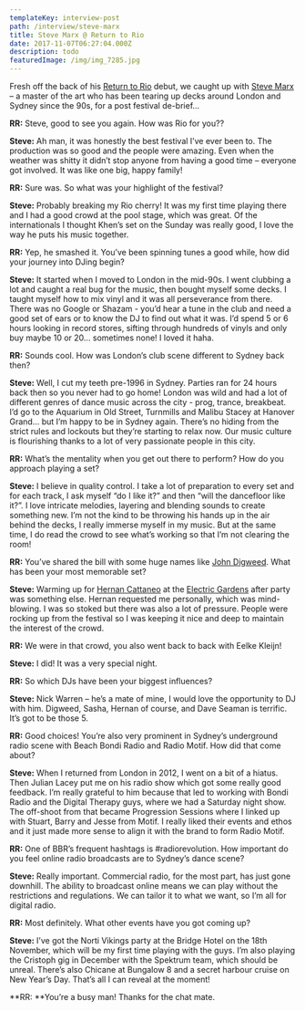 ```yaml
---
templateKey: interview-post
path: /interview/steve-marx
title: Steve Marx @ Return to Rio
date: 2017-11-07T06:27:04.000Z
description: todo
featuredImage: /img/img_7285.jpg
---
```


Fresh off the back of his [Return to Rio](https://www.facebook.com/ReturnToRio/) debut, we caught up with [Steve Marx](https://l.facebook.com/l.php?u=https%3A%2F%2Fsoundcloud.com%2Fstevemarx&h=ATM0dyds18-BMAj8IjfACGTtT2eRHiu-439BEZRKX1_yHcVY9j94RPwc478YzR2ktbU42CeGDnxYApdif5_--5-9gja5WpcjnFmPEv9AT-_gBYuap0-b-Ex78Vr2USwBs-8MXrek) – a master of the art who has been tearing up decks around London and Sydney since the 90s, for a post festival de-brief…

**RR:** Steve, good to see you again. How was Rio for you??

**Steve:** Ah man, it was honestly the best festival I’ve ever been to. The production was so good and the people were amazing. Even when the weather was shitty it didn’t stop anyone from having a good time – everyone got involved. It was like one big, happy family!

**RR:** Sure was. So what was your highlight of the festival?

**Steve:** Probably breaking my Rio cherry! It was my first time playing there and I had a good crowd at the pool stage, which was great. Of the internationals I thought Khen’s set on the Sunday was really good, I love the way he puts his music together.

**RR:** Yep, he smashed it. You’ve been spinning tunes a good while, how did your journey into DJing begin?

**Steve:** It started when I moved to London in the mid-90s. I went clubbing a lot and caught a real bug for the music, then bought myself some decks. I taught myself how to mix vinyl and it was all perseverance from there. There was no Google or Shazam - you’d hear a tune in the club and need a good set of ears or to know the DJ to find out what it was. I’d spend 5 or 6 hours looking in record stores, sifting through hundreds of vinyls and only buy maybe 10 or 20… sometimes none! I loved it haha.

**RR:** Sounds cool. How was London’s club scene different to Sydney back then?

**Steve:** Well, I cut my teeth pre-1996 in Sydney. Parties ran for 24 hours back then so you never had to go home! London was wild and had a lot of different genres of dance music across the city - prog, trance, breakbeat. I’d go to the Aquarium in Old Street, Turnmills and Malibu Stacey at Hanover Grand… but I’m happy to be in Sydney again. There’s no hiding from the strict rules and lockouts but they’re starting to relax now. Our music culture is flourishing thanks to a lot of very passionate people in this city.

**RR:** What’s the mentality when you get out there to perform? How do you approach playing a set?

**Steve:** I believe in quality control. I take a lot of preparation to every set and for each track, I ask myself “do I like it?” and then “will the dancefloor like it?”. I love intricate melodies, layering and blending sounds to create something new. I’m not the kind to be throwing his hands up in the air behind the decks, I really immerse myself in my music. But at the same time, I do read the crowd to see what’s working so that I’m not clearing the room!

**RR:** You’ve shared the bill with some huge names like [John Digweed](https://www.facebook.com/djjohndigweed/). What has been your most memorable set?

**Steve:** Warming up for [Hernan Cattaneo](https://www.facebook.com/hernancattaneo/) at the [Electric Gardens](https://www.facebook.com/electricgardensfestival/) after party was something else. Hernan requested me personally, which was mind-blowing. I was so stoked but there was also a lot of pressure. People were rocking up from the festival so I was keeping it nice and deep to maintain the interest of the crowd.

**RR:** We were in that crowd, you also went back to back with Eelke Kleijn!

**Steve:** I did! It was a very special night.

**RR:** So which DJs have been your biggest influences?

**Steve:** Nick Warren – he’s a mate of mine, I would love the opportunity to DJ with him. Digweed, Sasha, Hernan of course, and Dave Seaman is terrific. It’s got to be those 5.

**RR:** Good choices! You’re also very prominent in Sydney’s underground radio scene with Beach Bondi Radio and Radio Motif. How did that come about?

**Steve:** When I returned from London in 2012, I went on a bit of a hiatus. Then Julian Lacey put me on his radio show which got some really good feedback. I’m really grateful to him because that led to working with Bondi Radio and the Digital Therapy guys, where we had a Saturday night show. The off-shoot from that became Progression Sessions where I linked up with Stuart, Barry and Jesse from Motif. I really liked their events and ethos and it just made more sense to align it with the brand to form Radio Motif.

**RR:** One of BBR’s frequent hashtags is #radiorevolution. How important do you feel online radio broadcasts are to Sydney’s dance scene?

**Steve:** Really important. Commercial radio, for the most part, has just gone downhill. The ability to broadcast online means we can play without the restrictions and regulations. We can tailor it to what we want, so I’m all for digital radio.

**RR:** Most definitely. What other events have you got coming up?

**Steve:** I’ve got the Norti Vikings party at the Bridge Hotel on the 18th November, which will be my first time playing with the guys. I’m also playing the Cristoph gig in December with the Spektrum team, which should be unreal. There’s also Chicane at Bungalow 8 and a secret harbour cruise on New Year’s Day. That’s all I can reveal at the moment!

**RR: **You’re a busy man! Thanks for the chat mate.
